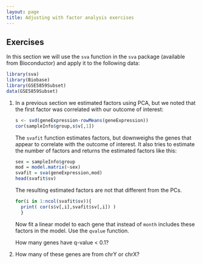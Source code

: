 ```yaml
---
layout: page
title: Adjusting with factor analysis exercises
---
```


## Exercises

In this section we will use the `sva` function in the `sva` package (available from Bioconductor) and apply it to the following data:


```r
library(sva)
library(Biobase)
library(GSE5859Subset)
data(GSE5859Subset)
```

1. In a previous section we estimated factors using PCA, but we noted that the first factor was correlated with our outcome of interest: 

    
    ```r
    s <- svd(geneExpression-rowMeans(geneExpression))
    cor(sampleInfo$group,s$v[,1])
    ```

    The `svafit` function estimates factors, but downweighs the genes that appear to correlate with the outcome of interest. It also tries to estimate the number of factors and returns the estimated factors like this:

    
    ```r
    sex = sampleInfo$group
    mod = model.matrix(~sex)
    svafit = sva(geneExpression,mod)
    head(svafit$sv)
    ```

    The resulting estimated factors are not that different from the PCs.
    
    
    ```r
    for(i in 1:ncol(svafit$sv)){
      print( cor(s$v[,i],svafit$sv[,i]) )
      }
    ```


    Now fit a linear model to each gene that instead of `month` includes these factors in the model. Use the `qvalue` function. 
    
    How many genes have q-value < 0.1?



2. How many of these genes are from chrY or chrX?




